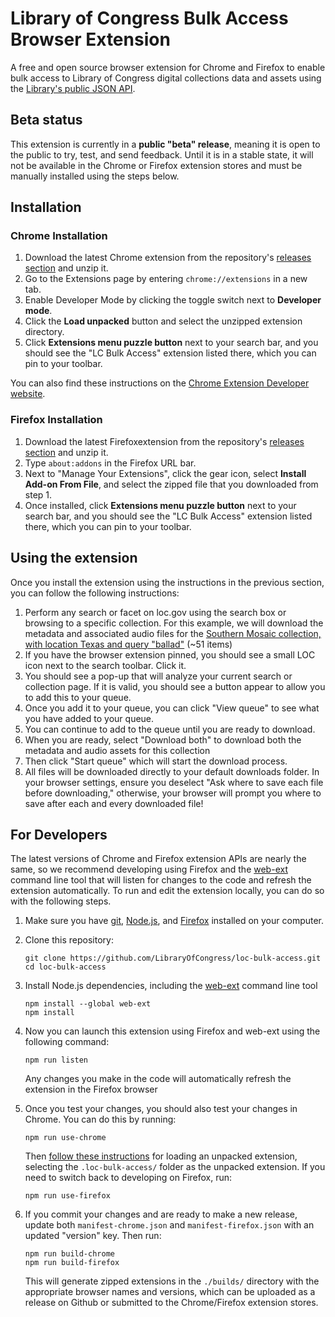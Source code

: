 # Library of Congress Bulk Access Browser Extension

A free and open source browser extension for Chrome and Firefox to enable bulk access to Library of Congress digital collections data and assets using the [Library's public JSON API](https://www.loc.gov/apis/json-and-yaml/).

## Beta status

This extension is currently in a **public "beta" release**, meaning it is open to the public to try, test, and send feedback. Until it is in a stable state, it will not be available in the Chrome or Firefox extension stores and must be manually installed using the steps below.

## Installation

### Chrome Installation

1. Download the latest Chrome extension from the repository's [releases section](https://github.com/LibraryOfCongress/loc-bulk-access/releases) and unzip it.
2. Go to the Extensions page by entering `chrome://extensions` in a new tab.
3. Enable Developer Mode by clicking the toggle switch next to **Developer mode**.
4. Click the **Load unpacked** button and select the unzipped extension directory.
5. Click **Extensions menu puzzle button** next to your search bar, and you should see the "LC Bulk Access" extension listed there, which you can pin to your toolbar.

You can also find these instructions on the [Chrome Extension Developer website](https://developer.chrome.com/docs/extensions/mv3/getstarted/development-basics/#load-unpacked).

### Firefox Installation

1. Download the latest Firefoxextension from the repository's [releases section](https://github.com/LibraryOfCongress/loc-bulk-access/releases) and unzip it.
2. Type `about:addons` in the Firefox URL bar.
3. Next to "Manage Your Extensions", click the gear icon, select **Install Add-on From File**, and select the zipped file that you downloaded from step 1.
4. Once installed, click **Extensions menu puzzle button** next to your search bar, and you should see the "LC Bulk Access" extension listed there, which you can pin to your toolbar.

## Using the extension

Once you install the extension using the instructions in the previous section, you can follow the following instructions:

1. Perform any search or facet on loc.gov using the search box or browsing to a specific collection. For this example, we will download the metadata and associated audio files for the [Southern Mosaic collection, with location Texas and query "ballad"](https://www.loc.gov/collections/john-and-ruby-lomax/?fa=original-format:sound+recording%7Clocation:texas&q=ballad) (~51 items)
2. If you have the browser extension pinned, you should see a small LOC icon next to the search toolbar. Click it.
3. You should see a pop-up that will analyze your current search or collection page. If it is valid, you should see a button appear to allow you to add this to your queue.
4. Once you add it to your queue, you can click "View queue" to see what you have added to your queue.
5. You can continue to add to the queue until you are ready to download.
6. When you are ready, select "Download both" to download both the metadata and audio assets for this collection
7. Then click "Start queue" which will start the download process.
8. All files will be downloaded directly to your default downloads folder. In your browser settings, ensure you deselect "Ask where to save each file before downloading," otherwise, your browser will prompt you where to save after each and every downloaded file!

## For Developers

The latest versions of Chrome and Firefox extension APIs are nearly the same, so we recommend developing using Firefox and the [web-ext](https://github.com/mozilla/web-ext) command line tool that will listen for changes to the code and refresh the extension automatically. To run and edit the extension locally, you can do so with the following steps.

1. Make sure you have [git](https://git-scm.com/book/en/v2/Getting-Started-Installing-Git), [Node.js](https://nodejs.org/en/learn/getting-started/how-to-install-nodejs), and [Firefox](https://www.mozilla.org/en-US/firefox/new/) installed on your computer.

2. Clone this repository:

    ```
    git clone https://github.com/LibraryOfCongress/loc-bulk-access.git
    cd loc-bulk-access
    ```

3. Install Node.js dependencies, including the [web-ext](https://github.com/mozilla/web-ext) command line tool

    ```
    npm install --global web-ext
    npm install
    ```

4. Now you can launch this extension using Firefox and web-ext using the following command:

    ```
    npm run listen
    ```

    Any changes you make in the code will automatically refresh the extension in the Firefox browser

5. Once you test your changes, you should also test your changes in Chrome. You can do this by running:

    ```
    npm run use-chrome
    ```

    Then [follow these instructions](https://developer.chrome.com/docs/extensions/mv3/getstarted/development-basics/#load-unpacked) for loading an unpacked extension, selecting the `.loc-bulk-access/` folder as the unpacked extension.  If you need to switch back to developing on Firefox, run:

    ```
    npm run use-firefox
    ```

6. If you commit your changes and are ready to make a new release, update both `manifest-chrome.json` and `manifest-firefox.json` with an updated "version" key. Then run:

    ```
    npm run build-chrome
    npm run build-firefox
    ```

    This will generate zipped extensions in the `./builds/` directory with the appropriate browser names and versions, which can be uploaded as a release on Github or submitted to the Chrome/Firefox extension stores.
